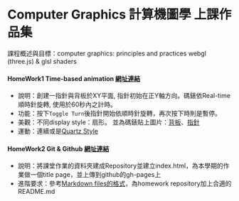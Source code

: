 # Computer Graphics 計算機圖學 上課作品集

課程概述與目標：computer graphics: principles and practices  webgl (three.js) & glsl shaders 


#### HomeWork1 Time-based animation [網址連結](http://web.cse.ttu.edu.tw/jmchen/cg/fall17/hw1.htm)
- 說明：創建一指針與背板於XY平面, 指針初始在正Y軸方向。碼錶依Real-time順時針旋轉, 使用於60秒內之計時。
- 功能：按下`Toggle Turn`後指針開始依順時針旋轉，再次按下時則是暫停。
- 美觀：不同display style：扇形。 並為碼錶貼上圖片：[背板](https://i.imgur.com/Q1NeB5J.png)、[指針](https://i.imgur.com/QpvBr1S.png)
- 運動：連續或是[Quartz Style](https://www.youtube.com/watch?v=zBflo3UG6Og)


#### HomeWork2 Git & Github [網址連結](http://web.cse.ttu.edu.tw/jmchen/cg/fall17/hw2-0.htm)
- 說明：將課堂作業的資料夾建成Repository並建立index.html，為本學期的作業做一個title page，並上傳到github的gh-pages上
- 進階要求：參考[Markdown files的格式](https://help.github.com/articles/basic-writing-and-formatting-syntax/)，為homework repository加上合適的README.md 